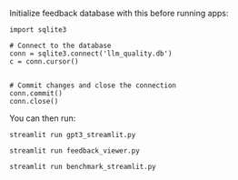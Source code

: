 Initialize feedback database with this before running apps:

```
import sqlite3

# Connect to the database
conn = sqlite3.connect('llm_quality.db')
c = conn.cursor()


# Commit changes and close the connection
conn.commit()
conn.close()
```

You can then run:

`streamlit run gpt3_streamlit.py`

`streamlit run feedback_viewer.py`

`streamlit run benchmark_streamlit.py`
